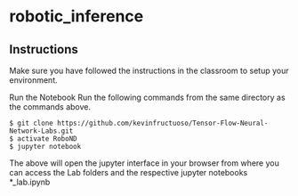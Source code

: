 # robotic_inference

## Instructions
Make sure you have followed the instructions in the classroom to setup your environment.

Run the Notebook
Run the following commands from the same directory as the commands above.
```
$ git clone https://github.com/kevinfructuoso/Tensor-Flow-Neural-Network-Labs.git
$ activate RoboND
$ jupyter notebook
```
The above will open the jupyter interface in your browser from where you can access the Lab folders and the respective jupyter notebooks *_lab.ipynb
